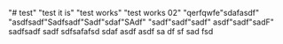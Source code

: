 "# test" 
"test it is"
"test works"
"test works 02"
"qerfqwfe"sdafasdf"
"asdfsadf"Sadfsadf"Sadf"sdaf"SAdf"
"sadf"sadf"sadf"
asdf"sadf"sadF"
sadfsadf
sadf
sdfsafafsd
sdaf
asdf
asdf
sa
df
sf
sad
fsd
